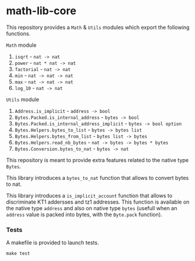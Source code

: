 # math-lib-core

This repository provides a `Math` & `Utils` modules which export the following functions.

`Math` module
1. `isqrt`     - `nat -> nat`
2. `power`     - `nat * nat -> nat`
3. `factorial` - `nat -> nat`
4. `min`       - `nat -> nat -> nat`
5. `max`       - `nat -> nat -> nat`
6. `log_10`    - `nat -> nat`

`Utils` module
1. `Address.is_implicit`                       - `address -> bool`
2. `Bytes.Packed.is_internal_address`          - `bytes -> bool`
3. `Bytes.Packed.is_internal_address_implicit` - `bytes -> bool option`
4. `Bytes.Helpers.bytes_to_list`               - `bytes -> bytes list`
5. `Bytes.Helpers.bytes_from_list`             - `bytes list -> bytes`
6. `Bytes.Helpers.read_nb_bytes`               - `nat -> bytes -> bytes * bytes`
7. `Bytes.Conversion.bytes_to_nat`             - `bytes -> nat`


This repository is meant to provide extra features related to the native type `Bytes`.

This library introduces a `bytes_to_nat` function that allows to convert bytes to nat. 

This library introduces a `is_implicit_account` function that allows to discriminate 
KT1 addersses and tz1 addresses. This function is available on the native type 
`address` and also on native type `bytes` 
(usefull when an `address` value is packed into bytes, with the `Byte.pack` function).

### Tests

A makefile is provided to launch tests.
```
make test
```